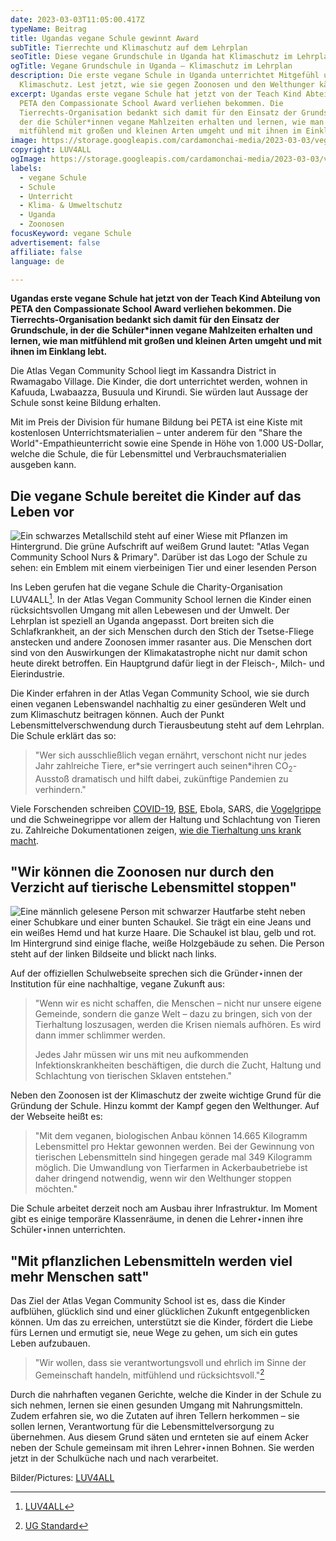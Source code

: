 ```yaml
---
date: 2023-03-03T11:05:00.417Z
typeName: Beitrag
title: Ugandas vegane Schule gewinnt Award
subTitle: Tierrechte und Klimaschutz auf dem Lehrplan
seoTitle: Diese vegane Grundschule in Uganda hat Klimaschutz im Lehrplan
ogTitle: Vegane Grundschule in Uganda – Klimaschutz im Lehrplan
description: Die erste vegane Schule in Uganda unterrichtet Mitgefühl und
  Klimaschutz. Lest jetzt, wie sie gegen Zoonosen und den Welthunger kämpft.
excerpt: Ugandas erste vegane Schule hat jetzt von der Teach Kind Abteilung von
  PETA den Compassionate School Award verliehen bekommen. Die
  Tierrechts-Organisation bedankt sich damit für den Einsatz der Grundschule, in
  der die Schüler*innen vegane Mahlzeiten erhalten und lernen, wie man
  mitfühlend mit großen und kleinen Arten umgeht und mit ihnen im Einklang lebt.
image: https://storage.googleapis.com/cardamonchai-media/2023-03-03/vegane-schule-luv4all-jpg-imagine-a8b8c8_887456_1024_768/640.webp
copyright: LUV4ALL
ogImage: https://storage.googleapis.com/cardamonchai-media/2023-03-03/vegane-schule-luv4all-og-jpg-imagine-d8d8d8_726951_1200_628/640.webp
labels:
  - vegane Schule
  - Schule
  - Unterricht
  - Klima- & Umweltschutz
  - Uganda
  - Zoonosen
focusKeyword: vegane Schule
advertisement: false
affiliate: false
language: de

---
```


**Ugandas erste vegane Schule hat jetzt von der Teach Kind Abteilung von PETA den Compassionate School Award verliehen bekommen. Die Tierrechts-Organisation bedankt sich damit für den Einsatz der Grundschule, in der die Schüler\*innen vegane Mahlzeiten erhalten und lernen, wie man mitfühlend mit großen und kleinen Arten umgeht und mit ihnen im Einklang lebt.**

Die Atlas Vegan Community School liegt im Kassandra District in Rwamagabo Village. Die Kinder, die dort unterrichtet werden, wohnen in Kafuuda, Lwabaazza, Busuula und Kirundi. Sie würden laut Aussage der Schule sonst keine Bildung erhalten.

Mit im Preis der Division für humane Bildung bei PETA ist eine Kiste mit kostenlosen Unterrichtsmaterialien – unter anderem für den "Share the World"-Empathieunterricht sowie eine Spende in Höhe von 1.000 US-Dollar, welche die Schule, die für Lebensmittel und Verbrauchsmaterialien ausgeben kann.

## Die vegane Schule bereitet die Kinder auf das Leben vor

![Ein schwarzes Metallschild steht auf einer Wiese mit Pflanzen im Hintergrund. Die grüne Aufschrift auf weißem Grund lautet: "Atlas Vegan Community School Nurs & Primary". Darüber ist das Logo der Schule zu sehen: ein Emblem mit einem vierbeinigen Tier und einer lesenden Person](https://storage.googleapis.com/cardamonchai-media/2023-03-03/vegane-schule-luv4all-2-jpg-imagine-d8d8d8_656756_1024_768/640.webp 'Die vegane Schule bereitet die Kinder auf das Leben vor. Bild/Picture LUV4ALL')

Ins Leben gerufen hat die vegane Schule die Charity-Organisation LUV4ALL[^1]. In der Atlas Vegan Community School lernen die Kinder einen rücksichtsvollen Umgang mit allen Lebewesen und der Umwelt. Der Lehrplan ist speziell an Uganda angepasst. Dort breiten sich die Schlafkrankheit, an der sich Menschen durch den Stich der Tsetse-Fliege anstecken und andere Zoonosen immer rasanter aus. Die Menschen dort sind von den Auswirkungen der Klimakatastrophe nicht nur damit schon heute direkt betroffen. Ein Hauptgrund dafür liegt in der Fleisch-, Milch- und Eierindustrie.

Die Kinder erfahren in der Atlas Vegan Community School, wie sie durch einen veganen Lebenswandel nachhaltig zu einer gesünderen Welt und zum Klimaschutz beitragen können. Auch der Punkt Lebensmittelverschwendung durch Tierausbeutung steht auf dem Lehrplan. Die Schule erklärt das so:

> "Wer sich ausschließlich vegan ernährt, verschont nicht nur jedes Jahr zahlreiche Tiere, er\*sie verringert auch seinen\*ihren CO<sub>2</sub>-Ausstoß dramatisch und hilft dabei, zukünftige Pandemien zu verhindern."

Viele Forschenden schreiben [COVID-19](/2020/04/inger-andersen-un-covid-19/), [BSE](/2021/10/rinderwahnsinn/), Ebola, SARS, die [Vogelgrippe](/2021/06/vogelgrippe-h10n3-bei-menschen/) und die Schweinegrippe vor allem der Haltung und Schlachtung von Tieren zu. Zahlreiche Dokumentationen zeigen, [wie die Tierhaltung uns krank macht](/2020/08/the-end-of-medicine/).

## "Wir können die Zoonosen nur durch den Verzicht auf tierische Lebensmittel stoppen"

![Eine männlich gelesene Person mit schwarzer Hautfarbe steht neben einer Schubkare und einer bunten Schaukel. Sie trägt ein eine Jeans und ein weißes Hemd und hat kurze Haare. Die Schaukel ist blau, gelb und rot. Im Hintergrund sind einige flache, weiße Holzgebäude zu sehen. Die Person steht auf der linken Bildseite und blickt nach links.](https://storage.googleapis.com/cardamonchai-media/2023-03-03/vegane-schule-luv4all-1-jpg-imagine-080808_72664d_1024_768/640.webp 'Die vegane Schule befindet sich im Aufbau. Bild: LUV4ALL')

Auf der offiziellen Schulwebseite sprechen sich die Gründer⋆innen der Institution für eine nachhaltige, vegane Zukunft aus:

> "Wenn wir es nicht schaffen, die Menschen – nicht nur unsere eigene Gemeinde, sondern die ganze Welt – dazu zu bringen, sich von der Tierhaltung loszusagen, werden die Krisen niemals aufhören. Es wird dann immer schlimmer werden.
>
> Jedes Jahr müssen wir uns mit neu aufkommenden Infektionskrankheiten beschäftigen, die durch die Zucht, Haltung und Schlachtung von tierischen Sklaven entstehen."

Neben den Zoonosen ist der Klimaschutz der zweite wichtige Grund für die Gründung der Schule. Hinzu kommt der Kampf gegen den Welthunger. Auf der Webseite heißt es:

> "Mit dem veganen, biologischen Anbau können 14.665 Kilogramm Lebensmittel pro Hektar gewonnen werden. Bei der Gewinnung von tierischen Lebensmitteln sind hingegen gerade mal 349 Kilogramm möglich. Die Umwandlung von Tierfarmen in Ackerbaubetriebe ist daher dringend notwendig, wenn wir den Welthunger stoppen möchten."

Die Schule arbeitet derzeit noch am Ausbau ihrer Infrastruktur. Im Moment gibt es einige temporäre Klassenräume, in denen die Lehrer⋆innen ihre Schüler⋆innen unterrichten.

## "Mit pflanzlichen Lebensmitteln werden viel mehr Menschen satt"

Das Ziel der Atlas Vegan Community School ist es, dass die Kinder aufblühen, glücklich sind und einer glücklichen Zukunft entgegenblicken können. Um das zu erreichen, unterstützt sie die Kinder, fördert die Liebe fürs Lernen und ermutigt sie, neue Wege zu gehen, um sich ein gutes Leben aufzubauen.

> "Wir wollen, dass sie verantwortungsvoll und ehrlich im Sinne der Gemeinschaft handeln, mitfühlend und rücksichtsvoll."[^2]

Durch die nahrhaften veganen Gerichte, welche die Kinder in der Schule zu sich nehmen, lernen sie einen gesunden Umgang mit Nahrungsmitteln. Zudem erfahren sie, wo die Zutaten auf ihren Tellern herkommen – sie sollen lernen, Verantwortung für die Lebensmittelversorgung zu übernehmen. Aus diesem Grund säten und ernteten sie auf einem Acker neben der Schule gemeinsam mit ihren Lehrer⋆innen Bohnen. Sie werden jetzt in der Schulküche nach und nach verarbeitet.

Bilder/Pictures: [LUV4ALL](https://loveforalluganda.org/)

[^1]: [LUV4ALL](https://loveforalluganda.org/tag/vegan-school/)
[^2]: [UG Standard](https://www.ugstandard.com/ugandas-first-vegan-school-opens-to-protect-children-from-zoonotic-disease/)
